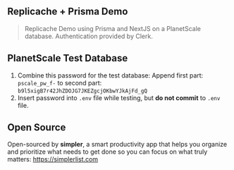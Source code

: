 ## Replicache + Prisma Demo

> Replicache Demo using Prisma and NextJS on a PlanetScale database. Authentication provided by Clerk.

## PlanetScale Test Database

1. Combine this password for the test database: Append first part: `pscale_pw_f-` to second part: `b9l5xigB7r42JhZDOJG7JKEZgcjOKbwYJkAjFd_gQ`
2. Insert password into `.env` file while testing, but **do not commit** to `.env` file.

## Open Source

Open-sourced by **simpler**, a smart productivity app that helps you organize and prioritize what needs to get done so you can focus on what truly matters: https://simplerlist.com
